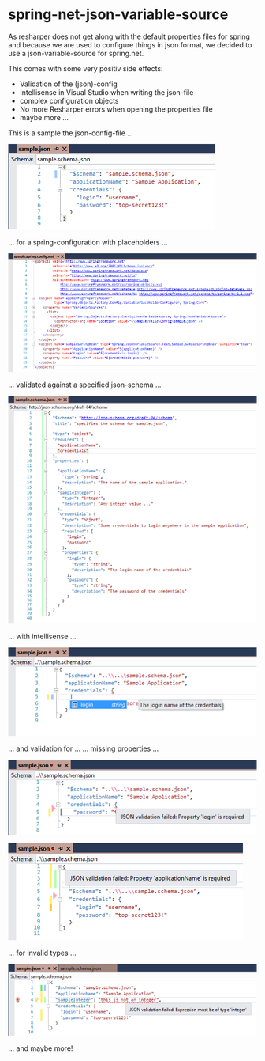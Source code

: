 # spring-net-json-variable-source

As resharper does not get along with the default properties files for spring and because we are used to configure things in json format, we decided to use a json-variable-source for spring.net.

This comes with some very positiv side effects:
- Validation of the (json)-config
- Intellisense in Visual Studio when writing the json-file
- complex configuration objects
- No more Resharper errors when opening the properties file
- maybe more ...


This is a sample the json-config-file ...


![json-config](readme/json.png)


... for a spring-configuration with placeholders ...


![spring-config](readme/springconfig.png)


... validated against a specified json-schema ...


![json-schema-file](readme/schema.png)


... with intellisense ...


![json-schema-file](readme/intellisense.png)


... and validation for ...
... missing properties ...


![json-schema-file](readme/validation1.png)


![json-schema-file](readme/validation2.png)


... for invalid types ...


![Validation of type](readme/validation3.png)


... and maybe more!